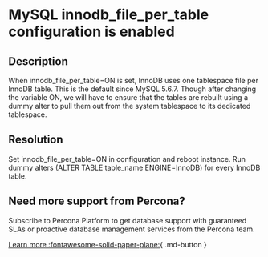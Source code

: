 # MySQL innodb_file_per_table configuration is enabled
## Description
When innodb_file_per_table=ON is set, InnoDB uses one tablespace file per InnoDB table. This is the default since MySQL 5.6.7. Though after changing the variable ON, we will have to ensure that the tables are rebuilt using a dummy alter to pull them out from the system tablespace to its dedicated tablespace.

## Resolution
Set innodb_file_per_table=ON in configuration and reboot instance.
Run dummy alters (ALTER TABLE table_name ENGINE=InnoDB) for every InnoDB table.

## Need more support from Percona?
Subscribe to Percona Platform to get database support with guaranteed SLAs or proactive database management services from the Percona team.

[Learn more :fontawesome-solid-paper-plane:](https://per.co.na/subscribe){ .md-button }
